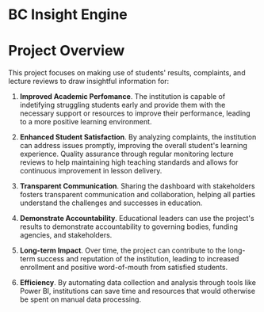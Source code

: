 # BC Insight Engine

# Project Overview
This project focuses on making use of students' results, complaints, and lecture reviews to draw insightful information for:
1. **Improved Academic Perfomance**.
The institution is capable of indetifying struggling students early and provide them with the necessary support or resources to improve their performance, leading to a more positive learning environment.

2. **Enhanced Student Satisfaction**.
By analyzing complaints, the institution can address issues promptly, improving the overall student's learning experience.
Quality assurance through regular monitoring lecture reviews to help maintaining high teaching standards and allows for continuous improvement in lesson delivery.

4. **Transparent Communication**.
Sharing the dashboard with stakeholders fosters transparent communication and collaboration, helping all parties understand the challenges and successes in education.

5. **Demonstrate Accountability**.
Educational leaders can use the project's results to demonstrate accountability to governing bodies, funding agencies, and stakeholders.

6. **Long-term Impact**.
Over time, the project can contribute to the long-term success and reputation of the institution, leading to increased enrollment and positive word-of-mouth from satisfied students.

7. **Efficiency**.
By automating data collection and analysis through tools like Power BI, institutions can save time and resources that would otherwise be spent on manual data processing.

